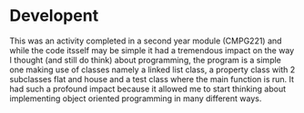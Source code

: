 # Developent
This was an activity completed in a second year module (CMPG221) and while the code itsself may be simple it had a tremendous impact on the way I thought (and still do think) about programming, the program is a simple one making use of classes namely a linked list class, a property class with 2 subclasses flat and house and a test class where the main function is run. It had such a profound impact because it allowed me to start thinking about implementing object oriented programming in many different ways. 
